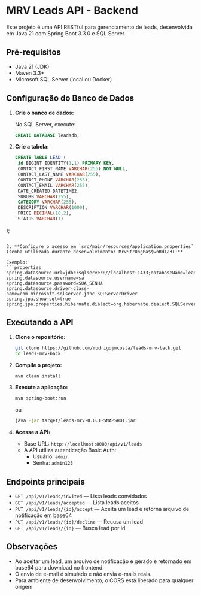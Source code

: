 # MRV Leads API - Backend

Este projeto é uma API RESTful para gerenciamento de leads, desenvolvida em Java 21 com Spring Boot 3.3.0 e SQL Server.

## Pré-requisitos

- Java 21 (JDK)
- Maven 3.3+
- Microsoft SQL Server (local ou Docker)

## Configuração do Banco de Dados

1. **Crie o banco de dados:**
   
   No SQL Server, execute:
   ```sql
   CREATE DATABASE leadsdb;
   ```

2. **Crie a tabela:**
   ```sql
   CREATE TABLE LEAD (
    id BIGINT IDENTITY(1,1) PRIMARY KEY,
    CONTACT_FIRST_NAME VARCHAR(255) NOT NULL,
    CONTACT_LAST_NAME VARCHAR(255),
    CONTACT_PHONE VARCHAR(255),
    CONTACT_EMAIL VARCHAR(255),
    DATE_CREATED DATETIME2,
    SUBURB VARCHAR(255),
    CATEGORY VARCHAR(255),
    DESCRIPTION VARCHAR(1000),
    PRICE DECIMAL(10,2),
    STATUS VARCHAR(1)
);
   ```

3. **Configure o acesso em `src/main/resources/application.properties` (senha utilizada durante desenvolvimento: MrvStr0ngPa$$woRd123):**
   
   Exemplo:
   ```properties
   spring.datasource.url=jdbc:sqlserver://localhost:1433;databaseName=leadsdb;encrypt=true;trustServerCertificate=true
   spring.datasource.username=sa
   spring.datasource.password=SUA_SENHA
   spring.datasource.driver-class-name=com.microsoft.sqlserver.jdbc.SQLServerDriver
   spring.jpa.show-sql=true
   spring.jpa.properties.hibernate.dialect=org.hibernate.dialect.SQLServerDialect
   ```

## Executando a API

1. **Clone o repositório:**
   ```bash
   git clone https://github.com/rodrigojmcosta/leads-mrv-back.git
   cd leads-mrv-back
   ```

2. **Compile o projeto:**
   ```bash
   mvn clean install
   ```

3. **Execute a aplicação:**
   ```bash
   mvn spring-boot:run
   ```
   ou
   ```bash
   java -jar target/leads-mrv-0.0.1-SNAPSHOT.jar
   ```

4. **Acesse a API:**
   - Base URL: `http://localhost:8080/api/v1/leads`
   - A API utiliza autenticação Basic Auth:
     - Usuário: `admin`
     - Senha: `admin123`

## Endpoints principais

- `GET /api/v1/leads/invited` — Lista leads convidados
- `GET /api/v1/leads/accepted` — Lista leads aceitos
- `PUT /api/v1/leads/{id}/accept` — Aceita um lead e retorna arquivo de notificação em base64
- `PUT /api/v1/leads/{id}/decline` — Recusa um lead
- `GET /api/v1/leads/{id}` — Busca lead por id

## Observações
- Ao aceitar um lead, um arquivo de notificação é gerado e retornado em base64 para download no frontend.
- O envio de e-mail é simulado e não envia e-mails reais.
- Para ambiente de desenvolvimento, o CORS está liberado para qualquer origem.